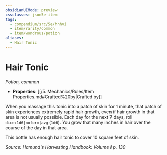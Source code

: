 ```yaml
---
obsidianUIMode: preview
cssclasses: json5e-item
tags:
  - compendium/src/5e/hhhvi
  - item/rarity/common
  - item/wondrous/potion
aliases:
  - Hair Tonic
---
```

# Hair Tonic
*Potion, common*  

- **Properties**: [[/5. Mechanics/Rules/Item Properties.md#Crafted%20by\|Crafted by]]

When you massage this tonic into a patch of skin for 1 minute, that patch of skin experiences extremely rapid hair growth, even if hair growth in that area is not usually possible. Each day for the next 7 days, roll `dice:1d6|noform|avg` (`1d6`). You grow that many inches in hair over the course of the day in that area.

This bottle has enough hair tonic to cover 10 square feet of skin.

*Source: Hamund's Harvesting Handbook: Volume I p. 130*
